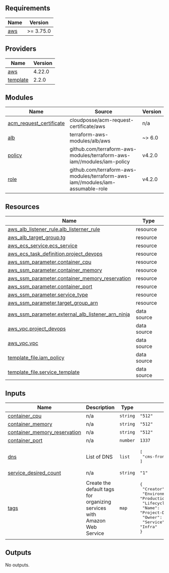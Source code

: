 ## Requirements

| Name | Version |
|------|---------|
| <a name="requirement_aws"></a> [aws](#requirement\_aws) | >= 3.75.0 |

## Providers

| Name | Version |
|------|---------|
| <a name="provider_aws"></a> [aws](#provider\_aws) | 4.22.0 |
| <a name="provider_template"></a> [template](#provider\_template) | 2.2.0 |

## Modules

| Name | Source | Version |
|------|--------|---------|
| <a name="module_acm_request_certificate"></a> [acm\_request\_certificate](#module\_acm\_request\_certificate) | cloudposse/acm-request-certificate/aws | n/a |
| <a name="module_alb"></a> [alb](#module\_alb) | terraform-aws-modules/alb/aws | ~> 6.0 |
| <a name="module_policy"></a> [policy](#module\_policy) | github.com/terraform-aws-modules/terraform-aws-iam//modules/iam-policy | v4.2.0 |
| <a name="module_role"></a> [role](#module\_role) | github.com/terraform-aws-modules/terraform-aws-iam//modules/iam-assumable-role | v4.2.0 |

## Resources

| Name | Type |
|------|------|
| [aws_alb_listener_rule.alb_listerner_rule](https://registry.terraform.io/providers/hashicorp/aws/latest/docs/resources/alb_listener_rule) | resource |
| [aws_alb_target_group.tg](https://registry.terraform.io/providers/hashicorp/aws/latest/docs/resources/alb_target_group) | resource |
| [aws_ecs_service.ecs_service](https://registry.terraform.io/providers/hashicorp/aws/latest/docs/resources/ecs_service) | resource |
| [aws_ecs_task_definition.project_devops](https://registry.terraform.io/providers/hashicorp/aws/latest/docs/resources/ecs_task_definition) | resource |
| [aws_ssm_parameter.container_cpu](https://registry.terraform.io/providers/hashicorp/aws/latest/docs/resources/ssm_parameter) | resource |
| [aws_ssm_parameter.container_memory](https://registry.terraform.io/providers/hashicorp/aws/latest/docs/resources/ssm_parameter) | resource |
| [aws_ssm_parameter.container_memory_reservation](https://registry.terraform.io/providers/hashicorp/aws/latest/docs/resources/ssm_parameter) | resource |
| [aws_ssm_parameter.container_port](https://registry.terraform.io/providers/hashicorp/aws/latest/docs/resources/ssm_parameter) | resource |
| [aws_ssm_parameter.service_type](https://registry.terraform.io/providers/hashicorp/aws/latest/docs/resources/ssm_parameter) | resource |
| [aws_ssm_parameter.target_group_arn](https://registry.terraform.io/providers/hashicorp/aws/latest/docs/resources/ssm_parameter) | resource |
| [aws_ssm_parameter.external_alb_listener_arn_ninja](https://registry.terraform.io/providers/hashicorp/aws/latest/docs/data-sources/ssm_parameter) | data source |
| [aws_vpc.project_devops](https://registry.terraform.io/providers/hashicorp/aws/latest/docs/data-sources/vpc) | data source |
| [aws_vpc.vpc](https://registry.terraform.io/providers/hashicorp/aws/latest/docs/data-sources/vpc) | data source |
| [template_file.iam_policy](https://registry.terraform.io/providers/hashicorp/template/latest/docs/data-sources/file) | data source |
| [template_file.service_template](https://registry.terraform.io/providers/hashicorp/template/latest/docs/data-sources/file) | data source |

## Inputs

| Name | Description | Type | Default | Required |
|------|-------------|------|---------|:--------:|
| <a name="input_container_cpu"></a> [container\_cpu](#input\_container\_cpu) | n/a | `string` | `"512"` | no |
| <a name="input_container_memory"></a> [container\_memory](#input\_container\_memory) | n/a | `string` | `"512"` | no |
| <a name="input_container_memory_reservation"></a> [container\_memory\_reservation](#input\_container\_memory\_reservation) | n/a | `string` | `"512"` | no |
| <a name="input_container_port"></a> [container\_port](#input\_container\_port) | n/a | `number` | `1337` | no |
| <a name="input_dns"></a> [dns](#input\_dns) | List of DNS | `list` | <pre>[<br>  "cms-frontend-smoke.getninjas.com.br"<br>]</pre> | no |
| <a name="input_service_desired_count"></a> [service\_desired\_count](#input\_service\_desired\_count) | n/a | `string` | `"1"` | no |
| <a name="input_tags"></a> [tags](#input\_tags) | Create the default tags for organizing services with Amazon Web Service | `map` | <pre>{<br>  "Creator": "Terraform",<br>  "Environment": "Production",<br>  "Lifecycle": "Active",<br>  "Name": "Project-DevOps",<br>  "Owner": "Guilherme",<br>  "Service": "Infra"<br>}</pre> | no |

## Outputs

No outputs.
